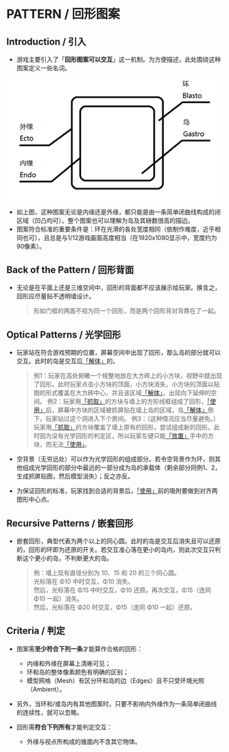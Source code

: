 # PATTERN / 回形图案

## Introduction / 引入

- 游戏主要引入了「**回形图案可以交互**」这一机制。为方便描述，此处围绕这种图案定义一些名词。

![Terms](./illusts/terms_clamp.png)

- 如上图，这种图案无论是内缘还是外缘，都只能是由一条简单闭曲线构成的闭区域（凹凸均可）。整个图案也可以理解为岛及其磅数很高的描边。
- 图案符合标准的重要条件是：环在光滑的各处宽度相同（依制作难度，近乎相同也可），且总是与1/12游戏画面高度相当（在1920x1080显示中，宽度约为90像素）。

## Back of the Pattern / 回形背面

- 无论是在平面上还是三维空间中，回形的背面都不应该展示给玩家。换言之，回形应尽量贴不透明墙设计。
    > 形如门框的两面不视为同一个回形，而是两个回形背对背靠在了一起。

## Optical Patterns / 光学回形

- 玩家站在符合游戏预期的位置，屏幕空间中出现了回形，那么岛的部分就可以交互。此时的岛是交互后[「解体」]的。

    > 例1：玩家在高处俯瞰一个规整地放在大方砖上的小方块，视野中就出现了回形。此时玩家点击小方块的顶面，小方块消失，小方块的顶面以贴图的形式覆盖在大方砖中心，并且该区域[「解体」]，出现向下延伸的空间。
    > 例2：玩家用[「抓取」]的方块与墙上的方形线框组成了回形，[「使用」]后，屏幕中方块的区域被抓屏贴在墙上岛的区域，岛[「解体」]倒下，玩家钻过这个洞进入下个房间。
    > 例3：（这种情况应当尽量避免。）玩家用[「抓取」]的方块覆盖了墙上原有的回形，尝试组成新的回形。此时因为没有光学回形的判定区，所以玩家左键只能[「放置」]手中的方块，而无法[「使用」]。

- 空背景（无穷远处）可以作为光学回形的组成部分。若令空背景作为环，则其他组成光学回形的部分中最远的一部分成为岛的承载体（剩余部分同例1、2，生成抓屏贴图，然后模型消失）；反之亦反。
- 为保证回形的标准，玩家找到合适的背景后，[「使用」]前的吸附要做到对齐两图形中心点。

## Recursive Patterns / 嵌套回形

- 嵌套回形，典型代表为两个以上的同心圆。此时的岛是交互后消失且可以还原的，回形的环即为还原的开关。若交互准心落在更小的岛内，则此次交互只判断这个更小的岛，不判断更大的岛。
    > 例：墙上现有直径分别为 10、15 和 20 的三个同心圆。<br>
    > 光标落在 Φ10 中时交互，Φ10 消失。<br>
    > 然后，光标落在 Φ15 中时交互，Φ10 还原。再次交互，Φ15（连同 Φ10 一起）消失。<br>
    > 然后，光标落在 Φ20 时交互，Φ15（连同 Φ10 一起）还原。

## Criteria / 判定

- 图案需**至少符合下列一条**才能算作合格的回形：
  - 内缘和外缘在屏幕上清晰可见；
  - 环和岛的整体像素颜色有明确的区别；
  - 模型网格（Mesh）有区分环和岛的边（Edges）且不只受环境光照（Ambient）。

- 另外，当环和/或岛内有其他图案时，只要不影响内外缘作为一条简单闭曲线的连续性，就可以忽略。

- 回形需**符合下列所有**才能判定交互：
  - 外缘与视点所构成的锥面内不含其它物体。

[「抓取」]: Behaviors.md#grabbing--抓取
[「放置」]: Behaviors.md#placing-&-using--放置与使用
[「使用」]: Behaviors.md#placing-&-using--放置与使用
[「解体」]: Behaviors.md#detaching--解体
